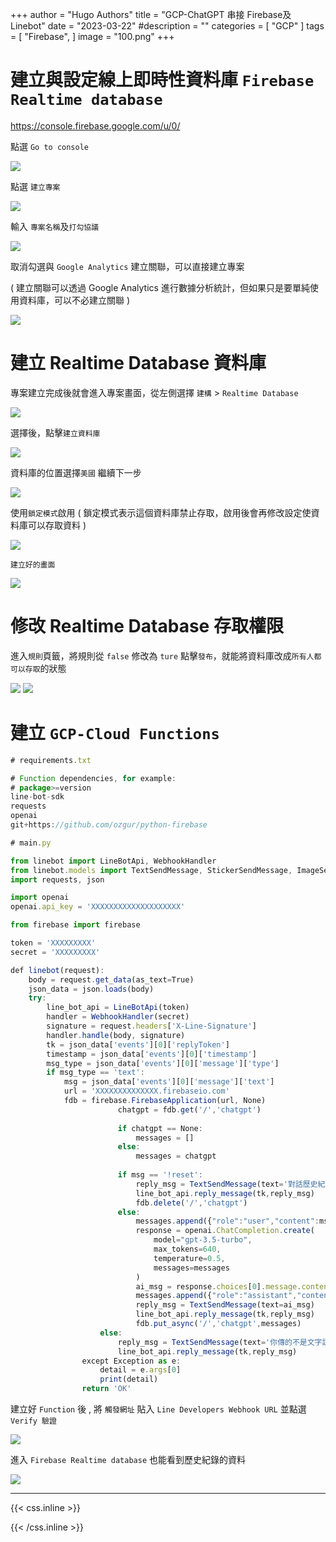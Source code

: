 +++
author = "Hugo Authors"
title = "GCP-ChatGPT 串接 Firebase及Linebot"
date = "2023-03-22"
#description = ""
categories = [
    "GCP"
]
tags = [
    "Firebase",
]
image = "100.png"
+++

# 建立與設定線上即時性資料庫 `Firebase Realtime database`

https://console.firebase.google.com/u/0/

點選 `Go to console`

![](301.png)

點選 `建立專案`

![](302.png)

輸入 `專案名稱`及`打勾協議`

![](303.png)

取消勾選與 `Google Analytics` 建立關聯，可以直接建立專案 

( 建立關聯可以透過 Google Analytics 進行數據分析統計，但如果只是要單純使用資料庫，可以不必建立關聯 )

![](304.png)

# 建立 Realtime Database 資料庫

專案建立完成後就會進入專案畫面，從左側選擇 `建構` > `Realtime Database`

![](305.png)

選擇後，點擊`建立資料庫`

![](306.png)

資料庫的位置選擇`美國` 繼續下一步

![](307.png)

使用`鎖定模式`啟用 ( 鎖定模式表示這個資料庫禁止存取，啟用後會再修改設定使資料庫可以存取資料 )

![](308.png)

`建立好的畫面`

![](309.png)

# 修改 Realtime Database 存取權限

進入`規則`頁籤，將規則從 `false` 修改為 `ture` 點擊`發布`，就能將資料庫改成`所有人都可以存取`的狀態

![](310.png)
![](311.png)

# 建立 `GCP-Cloud Functions` 

```javascript
# requirements.txt

# Function dependencies, for example:
# package>=version
line-bot-sdk
requests
openai
git+https://github.com/ozgur/python-firebase

```

```javascript
# main.py

from linebot import LineBotApi, WebhookHandler
from linebot.models import TextSendMessage, StickerSendMessage, ImageSendMessage, LocationSendMessage
import requests, json

import openai
openai.api_key = 'XXXXXXXXXXXXXXXXXXXX'

from firebase import firebase

token = 'XXXXXXXXX'
secret = 'XXXXXXXXX'

def linebot(request):
    body = request.get_data(as_text=True)
    json_data = json.loads(body)
    try:
        line_bot_api = LineBotApi(token)
        handler = WebhookHandler(secret)
        signature = request.headers['X-Line-Signature']
        handler.handle(body, signature)
        tk = json_data['events'][0]['replyToken']
        timestamp = json_data['events'][0]['timestamp']
        msg_type = json_data['events'][0]['message']['type']
        if msg_type == 'text':
            msg = json_data['events'][0]['message']['text']
            url = 'XXXXXXXXXXXXXX.firebaseio.com'
            fdb = firebase.FirebaseApplication(url, None)
                        chatgpt = fdb.get('/','chatgpt')
            
                        if chatgpt == None:
                            messages = []
                        else:
                            messages = chatgpt
            
                        if msg == '!reset':
                            reply_msg = TextSendMessage(text='對話歷史紀錄已經清空！')
                            line_bot_api.reply_message(tk,reply_msg)
                            fdb.delete('/','chatgpt')
                        else:
                            messages.append({"role":"user","content":msg})
                            response = openai.ChatCompletion.create(
                                model="gpt-3.5-turbo",
                                max_tokens=640,
                                temperature=0.5,
                                messages=messages
                            )
                            ai_msg = response.choices[0].message.content.replace('\n','')
                            messages.append({"role":"assistant","content":ai_msg})
                            reply_msg = TextSendMessage(text=ai_msg)
                            line_bot_api.reply_message(tk,reply_msg)
                            fdb.put_async('/','chatgpt',messages)
                    else:
                        reply_msg = TextSendMessage(text='你傳的不是文字訊息啦')
                        line_bot_api.reply_message(tk,reply_msg)
                except Exception as e:
                    detail = e.args[0]
                    print(detail)
                return 'OK'
```

建立好 `Function` 後 , 將 `觸發網址` 貼入 `Line Developers Webhook URL` 並點選 `Verify 驗證`

![](312.png)

進入 `Firebase Realtime database` 也能看到歷史紀錄的資料

![](313.png)




***

{{< css.inline >}}
<style>
.emojify {
	font-family: Apple Color Emoji, Segoe UI Emoji, NotoColorEmoji, Segoe UI Symbol, Android Emoji, EmojiSymbols;
	font-size: 2rem;
	vertical-align: middle;
}
@media screen and (max-width:650px) {
  .nowrap {
    display: block;
    margin: 25px 0;
  }
}
</style>
{{< /css.inline >}}
